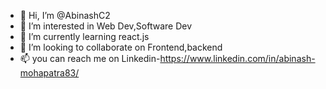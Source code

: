 - 👋 Hi, I’m @AbinashC2
- 👀 I’m interested in Web Dev,Software Dev 
- 🌱 I’m currently learning react.js
- 💞️ I’m looking to collaborate on Frontend,backend
- 📫 you can reach me on Linkedin-https://www.linkedin.com/in/abinash-mohapatra83/

<!---
AbinashC2/AbinashC2 is a ✨ special ✨ repository because its `README.md` (this file) appears on your GitHub profile.
You can click the Preview link to take a look at your changes.
--->
